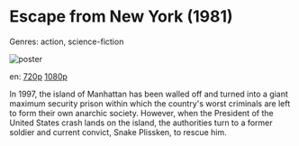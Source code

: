 # Escape from New York (1981)

Genres: action, science-fiction

![poster](http://image.tmdb.org/t/p/w500/z1KTbKJh7vSTTXllxxE4DWG63rT.jpg)

en:
  [720p](magnet:?xt=urn:btih:8043B583D4F64B52687177A27EC48E954847F070&tr=udp://glotorrents.pw:6969/announce&tr=udp://tracker.opentrackr.org:1337/announce&tr=udp://torrent.gresille.org:80/announce&tr=udp://tracker.openbittorrent.com:80&tr=udp://tracker.coppersurfer.tk:6969&tr=udp://tracker.leechers-paradise.org:6969&tr=udp://p4p.arenabg.ch:1337&tr=udp://tracker.internetwarriors.net:1337)
  [1080p](magnet:?xt=urn:btih:4ADA920B6B7BBC100925173A7BD0203E8AA25413&tr=udp://glotorrents.pw:6969/announce&tr=udp://tracker.opentrackr.org:1337/announce&tr=udp://torrent.gresille.org:80/announce&tr=udp://tracker.openbittorrent.com:80&tr=udp://tracker.coppersurfer.tk:6969&tr=udp://tracker.leechers-paradise.org:6969&tr=udp://p4p.arenabg.ch:1337&tr=udp://tracker.internetwarriors.net:1337)
  


In 1997, the island of Manhattan has been walled off and turned into a giant maximum security prison within which the country's worst criminals are left to form their own anarchic society. However, when the President of the United States crash lands on the island, the authorities turn to a former soldier and current convict, Snake Plissken, to rescue him.